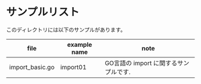# サンプルリスト

このディレクトリには以下のサンプルがあります。

|file|example name|note|
|----|------------|----|
|import\_basic.go|import01|GO言語の import に関するサンプルです.|


